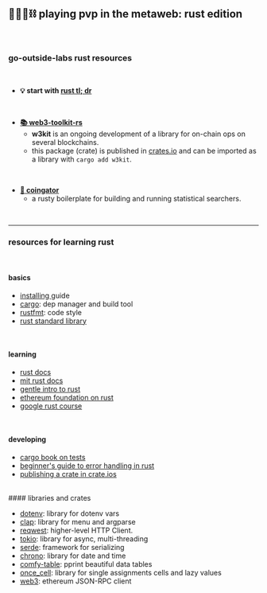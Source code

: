 ## 🥷🏻🎸⛓️ playing pvp in the metaweb: rust edition

<br>


### go-outside-labs rust resources

<br>

* **💡 start with [rust tl; dr](rust_tldr.md)**

<br>

* **[📚 web3-toolkit-rs](w3kit)**
    - **w3kit** is an ongoing development of a library for on-chain ops on several blockchains.
    - this package (crate) is published in [crates.io](https://crates.io/crates/w3kit) and can be imported as a library with `cargo add w3kit`.

<br>

* **[🤖 coingator](https://github.com/go-outside-labs/searcher-coingator-rs)**
    - a rusty boilerplate for building and running statistical searchers.

<br>



----

### resources for learning rust

<br>

#### basics

* [installing ](https://web.mit.edu/rust-lang_v1.25/arch/amd64_ubuntu1404/share/doc/rust/html/book/second-edition/ch01-01-installation.html) guide
* [cargo](https://doc.rust-lang.org/cargo/): dep manager and build tool
* [rustfmt](https://github.com/rust-lang/rustfmt): code style
* [rust standard library](https://doc.rust-lang.org/std/index.html)

<br>

#### learning


* [rust docs](https://doc.rust-lang.org/stable/book/)
* [mit rust docs](https://web.mit.edu/rust-lang_v1.25/arch/amd64_ubuntu1404/share/doc/rust/html/book/index.html)
* [gentle intro to rust](https://stevedonovan.github.io/rust-gentle-intro/readme.html)
* [ethereum foundation on rust](https://ethereum.org/en/developers/docs/programming-languages/rust/)
* [google rust course](https://github.com/google/comprehensive-rust)


<br>


#### developing

* [cargo book on tests](https://doc.rust-lang.org/cargo/guide/tests.html)
* [beginner's guide to error handling in rust](https://www.sheshbabu.com/posts/rust-error-handling/)
* [publishing a crate in crate.ios](https://doc.rust-lang.org/cargo/reference/publishing.html)


<br>
#### libraries and crates


* [dotenv](https://crates.io/crates/dotenv): library for dotenv vars
* [clap](https://docs.rs/clap/latest/clap/): library for menu and argparse
* [reqwest](https://docs.rs/reqwest/latest/reqwest/): higher-level HTTP Client.
* [tokio](https://tokio.rs/tokio/tutorial/async): library for async, multi-threading
* [serde](https://serde.rs/): framework for serializing
* [chrono](https://docs.rs/chrono/latest/chrono/): library for date and time
* [comfy-table](https://crates.io/crates/comfy-table): pprint beautiful data tables
* [once_cell](https://crates.io/crates/once_cell): library for single assignments cells and lazy values
* [web3](https://crates.io/crates/web3): ethereum JSON-RPC client



<br>


